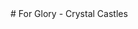 <div class=" bg-stone-200 " markdown="1">
<div class="container m-auto  prose" markdown="1">
# For Glory - Crystal Castles

